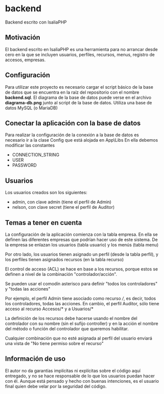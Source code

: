 # backend
Backend escrito con IsaliaPHP

## Motivación
El backend escrito en IsaliaPHP es una herramienta para no arrancar desde cero en la que se incluyen usuarios, perfiles, recursos, menus, registro de accesos, empresas.

## Configuración
Para utilizar este proyecto es necesario cargar el script básico de la base de datos que se encuentra en la raíz del repositorio con el nombre **backend.sql**. El diagrama de la base de datos puede verse en el archivo **diagrama-db.png** junto al script de la base de datos.
Utiliza una base de datos MySQL (o MariaDB)

## Conectar la aplicación con la base de datos
Para realizar la configuración de la conexión a la base de datos es necesario ir a la clase Config que está alojada en App\Libs
En ella debemos modificar las constantes
- CONNECTION_STRING
- USER
- PASSWORD

## Usuarios
Los usuarios creados son los siguientes:
- admin, con clave admin (tiene el perfil de Admin)
- nelson, con clave secret (tiene el perfil de Auditor)

## Temas a tener en cuenta
La configuración de la aplicación comienza con la tabla empresa. En ella se definen las diferentes empresas que podrían hacer uso de este sistema. De la empresa se enlazan los usuarios (tabla usuario) y los menús (tabla menu)

Por otro lado, los usuarios tienen asignado un perfil (desde la tabla perfil), y los perfiles tienen asignados recursos (en la tabla recurso)

El control de acceso (ACL) se hace en base a los recursos, porque estos se definen a nivel de la combinación "controlador/acción".

Se pueden usar el comodín asterisco para definir "todos los controladores" y "todas las acciones"

Por ejemplo, el perfil Admin tiene asociado como recurso */*, es decir, todos los controladores, todas las acciones.
En cambio, el perfil Auditor, sólo tiene acceso al recurso Accesos/* y a Usuarios/*

La definición de los recursos debe hacerse usando el nombre del controlador con su nombre (sin el sufijo controller) y en la acción el nombre del método o función del controlador que queremos habilitar.

Cualquier combinación que no esté asignada al perfil del usuario enviará una vista de "No tiene permiso sobre el recurso"

## Información de uso
El autor no da garantías implícitas ni explícitas sobre el código aquí entregado, y no se hace responsable de lo que los usuarios puedan hacer con él. Aunque está pensado y hecho con buenas intenciones, es el usuario final quien debe velar por la seguridad del código.
